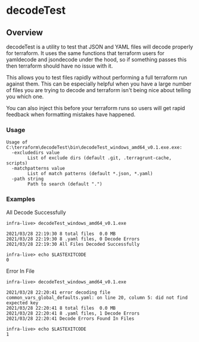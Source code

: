 # decodeTest

## Overview

decodeTest is a utility to test that JSON and YAML files will decode properly for terraform.   It uses the same functions that terraform users for yamldecode and jsondecode under the hood, so if something passes this then terraform should have no issue with it.     

This allows you to test files rapidly without performing a full terraform run against them.   This can be especially helpful when you have a large number of files you are trying to decode and terraform isn't being nice about telling you which one.

You can also inject this before your terraform runs so users will get rapid feedback when formatting mistakes have happened.   

### Usage


```
Usage of C:\terraform\decodeTest\bin\decodeTest_windows_amd64_v0.1.exe.exe:
  -excludedirs value
        List of exclude dirs (default .git, .terragrunt-cache, scripts)
  -matchpatterns value
        List of match patterns (default *.json, *.yaml)
  -path string
        Path to search (default ".")
```

### Examples

All Decode Successfully

```
infra-live> decodeTest_windows_amd64_v0.1.exe

2021/03/28 22:19:30 8 total files  0.0 MB
2021/03/28 22:19:30 8 .yaml files, 0 Decode Errors
2021/03/28 22:19:30 All Files Decoded Successfully

infra-live> echo $LASTEXITCODE
0
```

Error In File

```
infra-live> decodeTest_windows_amd64_v0.1.exe

2021/03/28 22:20:41 error decoding file common_vars_global_defaults.yaml: on line 20, column 5: did not find expected key
2021/03/28 22:20:41 8 total files  0.0 MB
2021/03/28 22:20:41 8 .yaml files, 1 Decode Errors
2021/03/28 22:20:41 Decode Errors Found In Files

infra-live> echo $LASTEXITCODE
1
```

